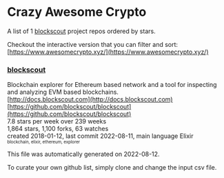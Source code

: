 # Crazy Awesome Crypto
A list of 1 [blockscout](https://github.com/blockscout) project repos ordered by stars.  

Checkout the interactive version that you can filter and sort: 
[https://www.awesomecrypto.xyz/](https://www.awesomecrypto.xyz/)  


### [blockscout](https://github.com/blockscout/blockscout)  
Blockchain explorer for Ethereum based network and a tool for inspecting and analyzing EVM based blockchains.   
[http://docs.blockscout.com](http://docs.blockscout.com)  
[https://github.com/blockscout/blockscout](https://github.com/blockscout/blockscout)  
7.8 stars per week over 239 weeks  
1,864 stars, 1,100 forks, 63 watches  
created 2018-01-12, last commit 2022-08-11, main language Elixir  
<sub><sup>blockchain, elixir, ethereum, explorer</sup></sub>


This file was automatically generated on 2022-08-12.  

To curate your own github list, simply clone and change the input csv file.  